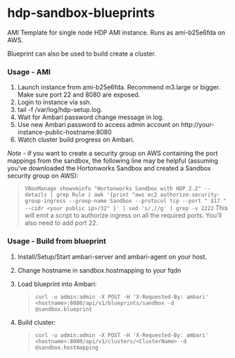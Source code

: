 # hdp-sandbox-blueprints
AMI Template for single node HDP AMI instance. Runs as ami-b25e6fda on AWS.

Blueprint can also be used to build create a cluster.

### Usage - AMI
1. Launch instance from ami-b25e6fda. Recommend m3.large or bigger. Make sure port 22 and 8080 are exposed.
2. Login to instance via ssh.
3. tail -f /var/log/hdp-setup.log.
4. Wait for Ambari password change message in log.
5. Use new Ambari password to access admin account on http://your-instance-public-hostname:8080
6. Watch cluster build progress on Ambari.
 
*Note* - if you want to create a security group on AWS containing the port mappings from the sandbox, the following line may be helpful (assuming you've downloaded the Hortonworks Sandbox and created a Sandbox security group on AWS):
>`VBoxManage showvminfo "Hortonworks Sandbox with HDP 2.2" --details | grep Rule | awk '{print "aws ec2 authorize-security-group-ingress --group-name Sandbox --protocol tcp --port " $17 " --cidr <your public ip>/32" }' | sed 's/,//g' | grep -v 2222`
This will emit a script to authorize ingress on all the required ports. You'll also need to add port 22.

### Usage - Build from blueprint
1. Install/Setup/Start ambari-server and ambari-agent on your host. 
2. Change hostname in sandbox.hostmapping to your fqdn
3. Load blueprint into Ambari: 

   >`curl -u admin:admin -X POST -H 'X-Requested-By: ambari' <hostname>:8080/api/v1/blueprints/sandbox -d @sandbox.blueprint` 
4. Build cluster: 

   >`curl -u admin:admin -X POST -H 'X-Requested-By: ambari' <hostname>:8080/api/v1/clusters/<ClusterName> -d @sandbox.hostmapping`

